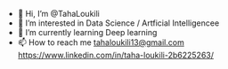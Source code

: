 - 👋 Hi, I’m @TahaLoukili
- 👀 I’m interested in Data Science / Artficial Intelligencee
- 🌱 I’m currently learning Deep learning
- 📫 How to reach me tahaloukili13@gmail.com https://www.linkedin.com/in/taha-loukili-2b6225263/


<!---
TahaLoukili/TahaLoukili is a ✨ special ✨ repository because its `README.md` (this file) appears on your GitHub profile.
You can click the Preview link to take a look at your changes.
--->
